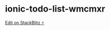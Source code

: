 # ionic-todo-list-wmcmxr

[Edit on StackBlitz ⚡️](https://stackblitz.com/edit/ionic-todo-list-wmcmxr)
